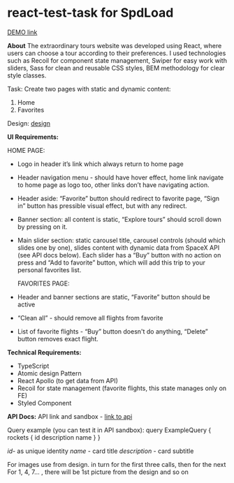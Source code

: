# react-test-task for SpdLoad

[DEMO link](https://viktoria-roik.github.io/react-test-task/)

**About**
  The extraordinary tours website was developed using React, where users can choose a tour according to their preferences.
  I used technologies such as Recoil for component state management, Swiper for easy work with sliders, Sass for clean and reusable CSS styles, BEM methodology for clear style classes.

Task:
Create two pages with static and dynamic content:

1. Home
2. Favorites

Design:
[design](https://www.figma.com/file/ixNP25m54o6IUPKuOHU2vp/Design-for-React-test-task?node-id=1%3A8&t=Y6j3k3H2X3IhQ9zl-1)

**UI Requirements:**

  HOME PAGE:

- Logo in header it’s link which always return to home page
- Header navigation menu - should have hover effect, home link navigate to home page as logo too, other links don’t have navigating action.
- Header aside: “Favorite” button should redirect to favorite page, “Sign in” button has pressible visual effect, but with any redirect.
- Banner section: all content is static, “Explore tours” should scroll down by pressing on it.
- Main slider section: static carousel title, carousel controls (should which slides one by one), slides content with dynamic data from SpaceX API (see API docs below). Each slider has a “Buy” button with no action on press and “Add to favorite” button, which will add this trip to your personal favorites list.

  FAVORITES PAGE:

- Header and banner sections are static, “Favorite” button should be active
- “Clean all” - should remove all flights from favorite
- List of favorite flights - “Buy” button doesn't do anything, “Delete” button removes exact flight.

**Technical Requirements:**

- TypeScript
- Atomic design Pattern
- React Apollo (to get data from API)
- Recoil for state management (favorite flights, this state manages only on FE)
- Styled Component

**API Docs:**
API link and sandbox - [link to api](https://studio.apollographql.com/public/SpaceX-pxxbxen/explorer?variant=current)

Query example (you can test it in API sandbox):
query ExampleQuery {
rockets {
id
description
name
}
}

_id_- as unique identity
_name_ - card title
_description_ - card subtitle

For images use from design. in turn for the first three calls, then for the next For 1, 4, 7... , there will be 1st picture from the design and so on
